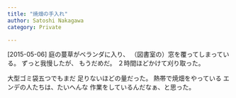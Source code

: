 ```yaml
---
title: "焼畑の手入れ"
author: Satoshi Nakagawa
category: Private

---
```


[2015-05-06]  庭の蔓草がベランダに入り、
（図書室の）窓を覆ってしまっている。
ずっと我慢したが、
もうだめだ。
２時間ほどかけて刈り取った。

 大型ゴミ袋五つでもまだ
足りないほどの量だった。
熱帯で焼畑をやっている
エンデの人たちは、たいへんな
作業をしているんだなぁ、と思った。

